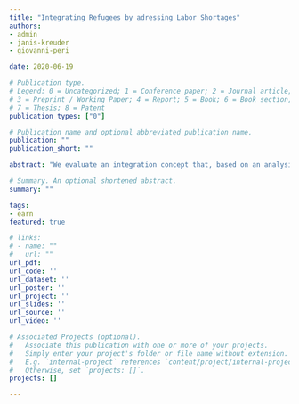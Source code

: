 ```yaml
---
title: "Integrating Refugees by adressing Labor Shortages"
authors: 
- admin
- janis-kreuder
- giovanni-peri

date: 2020-06-19

# Publication type.
# Legend: 0 = Uncategorized; 1 = Conference paper; 2 = Journal article;
# 3 = Preprint / Working Paper; 4 = Report; 5 = Book; 6 = Book section;
# 7 = Thesis; 8 = Patent
publication_types: ["0"]

# Publication name and optional abbreviated publication name.
publication: ""
publication_short: ""

abstract: "We evaluate an integration concept that, based on an analysis of local labor market shortages and a sequence of ALMP tailored to equip the refugee with the skills required to take a job within a specific industry with local excess demand, direct newly arrived refugees towards these job. The concept gradually spread over Danish municipalities during the past decade and we exploit the gradual roll-out in a staggered difference-in-difference estimator to uncover the causal effect of this approach."

# Summary. An optional shortened abstract.
summary: ""

tags:
- earn
featured: true

# links:
# - name: ""
#   url: ""
url_pdf: 
url_code: ''
url_dataset: ''
url_poster: ''
url_project: ''
url_slides: ''
url_source: ''
url_video: ''

# Associated Projects (optional).
#   Associate this publication with one or more of your projects.
#   Simply enter your project's folder or file name without extension.
#   E.g. `internal-project` references `content/project/internal-project/index.md`.
#   Otherwise, set `projects: []`.
projects: []

---
```

